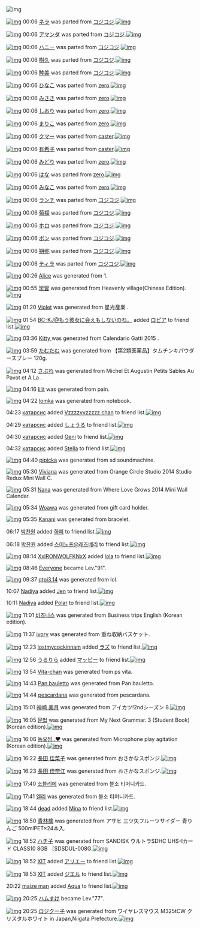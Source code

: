 ![img](http://gdrive-cdn.herokuapp.com/get/0B-nxIpt4DE2TdGhPalFPcFpSY0E/512px-barcode.png)

[![img](http://www.deviantsart.com/3f8d16d.png)](http://www.barcodekanojo.com/kanojo/3180708/%E3%83%8D%E3%83%A9) 00:06 [ネラ](http://www.barcodekanojo.com/kanojo/3180708/%E3%83%8D%E3%83%A9) was parted from [コジコジ](http://www.barcodekanojo.com/kanojo/3180708/%E3%83%8D%E3%83%A9).[![img](http://www.deviantsart.com/2dkh5sf.jpeg)](http://www.barcodekanojo.com/user/201286/%E3%82%B3%E3%82%B8%E3%82%B3%E3%82%B8) 

[![img](http://www.deviantsart.com/1qptln1.png)](http://www.barcodekanojo.com/kanojo/3181607/%E3%82%A2%E3%83%9E%E3%83%B3%E3%83%80) 00:06 [アマンダ](http://www.barcodekanojo.com/kanojo/3181607/%E3%82%A2%E3%83%9E%E3%83%B3%E3%83%80) was parted from [コジコジ](http://www.barcodekanojo.com/kanojo/3181607/%E3%82%A2%E3%83%9E%E3%83%B3%E3%83%80).[![img](http://www.deviantsart.com/2dkh5sf.jpeg)](http://www.barcodekanojo.com/user/201286/%E3%82%B3%E3%82%B8%E3%82%B3%E3%82%B8) 

[![img](http://www.deviantsart.com/ukgk74.png)](http://www.barcodekanojo.com/kanojo/3185019/%E3%83%8F%E3%83%8B%E3%83%BC) 00:06 [ハニー](http://www.barcodekanojo.com/kanojo/3185019/%E3%83%8F%E3%83%8B%E3%83%BC) was parted from [コジコジ](http://www.barcodekanojo.com/kanojo/3185019/%E3%83%8F%E3%83%8B%E3%83%BC).[![img](http://www.deviantsart.com/2dkh5sf.jpeg)](http://www.barcodekanojo.com/user/201286/%E3%82%B3%E3%82%B8%E3%82%B3%E3%82%B8) 

[![img](http://www.deviantsart.com/3f90nue.png)](http://www.barcodekanojo.com/kanojo/3185553/%E6%A8%B9%E4%B9%85) 00:06 [樹久](http://www.barcodekanojo.com/kanojo/3185553/%E6%A8%B9%E4%B9%85) was parted from [コジコジ](http://www.barcodekanojo.com/kanojo/3185553/%E6%A8%B9%E4%B9%85).[![img](http://www.deviantsart.com/2dkh5sf.jpeg)](http://www.barcodekanojo.com/user/201286/%E3%82%B3%E3%82%B8%E3%82%B3%E3%82%B8) 

[![img](http://www.deviantsart.com/2qm6t24.png)](http://www.barcodekanojo.com/kanojo/3185560/%E7%9D%A6%E7%BE%8E) 00:06 [睦美](http://www.barcodekanojo.com/kanojo/3185560/%E7%9D%A6%E7%BE%8E) was parted from [コジコジ](http://www.barcodekanojo.com/kanojo/3185560/%E7%9D%A6%E7%BE%8E).[![img](http://www.deviantsart.com/2dkh5sf.jpeg)](http://www.barcodekanojo.com/user/201286/%E3%82%B3%E3%82%B8%E3%82%B3%E3%82%B8) 

[![img](http://www.deviantsart.com/pl2q4b.png)](http://www.barcodekanojo.com/kanojo/2646698/%E3%81%B2%E3%81%AA%E3%81%93) 00:06 [ひなこ](http://www.barcodekanojo.com/kanojo/2646698/%E3%81%B2%E3%81%AA%E3%81%93) was parted from [zero](http://www.barcodekanojo.com/kanojo/2646698/%E3%81%B2%E3%81%AA%E3%81%93).[![img](http://www.deviantsart.com/2csu0d.jpeg)](http://www.barcodekanojo.com/user/209011/zero) 

[![img](http://www.deviantsart.com/tfb0dh.png)](http://www.barcodekanojo.com/kanojo/2716879/%E3%81%BF%E3%81%95%E3%81%8D) 00:06 [みさき](http://www.barcodekanojo.com/kanojo/2716879/%E3%81%BF%E3%81%95%E3%81%8D) was parted from [zero](http://www.barcodekanojo.com/kanojo/2716879/%E3%81%BF%E3%81%95%E3%81%8D).[![img](http://www.deviantsart.com/2csu0d.jpeg)](http://www.barcodekanojo.com/user/209011/zero) 

[![img](http://www.deviantsart.com/10si55k.png)](http://www.barcodekanojo.com/kanojo/2955967/%E3%81%97%E3%81%8A%E3%82%8A) 00:06 [しおり](http://www.barcodekanojo.com/kanojo/2955967/%E3%81%97%E3%81%8A%E3%82%8A) was parted from [zero](http://www.barcodekanojo.com/kanojo/2955967/%E3%81%97%E3%81%8A%E3%82%8A).[![img](http://www.deviantsart.com/2csu0d.jpeg)](http://www.barcodekanojo.com/user/209011/zero) 

[![img](http://www.deviantsart.com/pdmrqh.png)](http://www.barcodekanojo.com/kanojo/2983142/%E3%81%BE%E3%82%8A%E3%81%93) 00:06 [まりこ](http://www.barcodekanojo.com/kanojo/2983142/%E3%81%BE%E3%82%8A%E3%81%93) was parted from [zero](http://www.barcodekanojo.com/kanojo/2983142/%E3%81%BE%E3%82%8A%E3%81%93).[![img](http://www.deviantsart.com/2csu0d.jpeg)](http://www.barcodekanojo.com/user/209011/zero) 

[![img](http://www.deviantsart.com/1bs9j0i.png)](http://www.barcodekanojo.com/kanojo/2337575/%E3%82%AF%E3%83%9E%E3%83%BC) 00:06 [クマー](http://www.barcodekanojo.com/kanojo/2337575/%E3%82%AF%E3%83%9E%E3%83%BC) was parted from [caster](http://www.barcodekanojo.com/kanojo/2337575/%E3%82%AF%E3%83%9E%E3%83%BC).[![img](http://www.deviantsart.com/n3nut1.jpeg)](http://www.barcodekanojo.com/user/240377/caster) 

[![img](http://www.deviantsart.com/1ghl24o.png)](http://www.barcodekanojo.com/kanojo/2354427/%E6%9C%89%E5%B8%8C%E5%AD%90) 00:06 [有希子](http://www.barcodekanojo.com/kanojo/2354427/%E6%9C%89%E5%B8%8C%E5%AD%90) was parted from [caster](http://www.barcodekanojo.com/kanojo/2354427/%E6%9C%89%E5%B8%8C%E5%AD%90).[![img](http://www.deviantsart.com/n3nut1.jpeg)](http://www.barcodekanojo.com/user/240377/caster) 

[![img](http://www.deviantsart.com/1omn69k.png)](http://www.barcodekanojo.com/kanojo/2957437/%E3%81%BF%E3%81%A9%E3%82%8A) 00:06 [みどり](http://www.barcodekanojo.com/kanojo/2957437/%E3%81%BF%E3%81%A9%E3%82%8A) was parted from [zero](http://www.barcodekanojo.com/kanojo/2957437/%E3%81%BF%E3%81%A9%E3%82%8A).[![img](http://www.deviantsart.com/2csu0d.jpeg)](http://www.barcodekanojo.com/user/209011/zero) 

[![img](http://www.deviantsart.com/1e1a46o.png)](http://www.barcodekanojo.com/kanojo/2523503/%E3%81%AF%E3%81%AA) 00:06 [はな](http://www.barcodekanojo.com/kanojo/2523503/%E3%81%AF%E3%81%AA) was parted from [zero](http://www.barcodekanojo.com/kanojo/2523503/%E3%81%AF%E3%81%AA).[![img](http://www.deviantsart.com/2csu0d.jpeg)](http://www.barcodekanojo.com/user/209011/zero) 

[![img](http://www.deviantsart.com/3hioj8g.png)](http://www.barcodekanojo.com/kanojo/2556268/%E3%81%BF%E3%81%AA%E3%81%93) 00:06 [みなこ](http://www.barcodekanojo.com/kanojo/2556268/%E3%81%BF%E3%81%AA%E3%81%93) was parted from [zero](http://www.barcodekanojo.com/kanojo/2556268/%E3%81%BF%E3%81%AA%E3%81%93).[![img](http://www.deviantsart.com/2csu0d.jpeg)](http://www.barcodekanojo.com/user/209011/zero) 

[![img](http://www.deviantsart.com/19h3nb.png)](http://www.barcodekanojo.com/kanojo/3185558/%E3%83%A9%E3%83%B3%E3%83%81) 00:06 [ランチ](http://www.barcodekanojo.com/kanojo/3185558/%E3%83%A9%E3%83%B3%E3%83%81) was parted from [コジコジ](http://www.barcodekanojo.com/kanojo/3185558/%E3%83%A9%E3%83%B3%E3%83%81).[![img](http://www.deviantsart.com/2dkh5sf.jpeg)](http://www.barcodekanojo.com/user/201286/%E3%82%B3%E3%82%B8%E3%82%B3%E3%82%B8) 

[![img](http://www.deviantsart.com/3m14qil.png)](http://www.barcodekanojo.com/kanojo/3185551/%E8%91%A1%E6%AA%AC) 00:06 [葡檬](http://www.barcodekanojo.com/kanojo/3185551/%E8%91%A1%E6%AA%AC) was parted from [コジコジ](http://www.barcodekanojo.com/kanojo/3185551/%E8%91%A1%E6%AA%AC).[![img](http://www.deviantsart.com/2dkh5sf.jpeg)](http://www.barcodekanojo.com/user/201286/%E3%82%B3%E3%82%B8%E3%82%B3%E3%82%B8) 

[![img](http://www.deviantsart.com/14p5vgk.png)](http://www.barcodekanojo.com/kanojo/3184871/%E3%83%9B%E3%83%AD) 00:06 [ホロ](http://www.barcodekanojo.com/kanojo/3184871/%E3%83%9B%E3%83%AD) was parted from [コジコジ](http://www.barcodekanojo.com/kanojo/3184871/%E3%83%9B%E3%83%AD).[![img](http://www.deviantsart.com/2dkh5sf.jpeg)](http://www.barcodekanojo.com/user/201286/%E3%82%B3%E3%82%B8%E3%82%B3%E3%82%B8) 

[![img](http://www.deviantsart.com/2s0gc1r.png)](http://www.barcodekanojo.com/kanojo/2556416/%E3%83%9C%E3%83%B3) 00:06 [ボン](http://www.barcodekanojo.com/kanojo/2556416/%E3%83%9C%E3%83%B3) was parted from [コジコジ](http://www.barcodekanojo.com/kanojo/2556416/%E3%83%9C%E3%83%B3).[![img](http://www.deviantsart.com/2dkh5sf.jpeg)](http://www.barcodekanojo.com/user/201286/%E3%82%B3%E3%82%B8%E3%82%B3%E3%82%B8) 

[![img](http://www.deviantsart.com/e2jaof.png)](http://www.barcodekanojo.com/kanojo/2519136/%E6%9C%94%E5%BC%A5) 00:06 [朔弥](http://www.barcodekanojo.com/kanojo/2519136/%E6%9C%94%E5%BC%A5) was parted from [コジコジ](http://www.barcodekanojo.com/kanojo/2519136/%E6%9C%94%E5%BC%A5).[![img](http://www.deviantsart.com/2dkh5sf.jpeg)](http://www.barcodekanojo.com/user/201286/%E3%82%B3%E3%82%B8%E3%82%B3%E3%82%B8) 

[![img](http://www.deviantsart.com/3c18tfi.png)](http://www.barcodekanojo.com/kanojo/2516192/%E3%83%86%E3%82%A3%E3%83%A9) 00:06 [ティラ](http://www.barcodekanojo.com/kanojo/2516192/%E3%83%86%E3%82%A3%E3%83%A9) was parted from [コジコジ](http://www.barcodekanojo.com/kanojo/2516192/%E3%83%86%E3%82%A3%E3%83%A9).[![img](http://www.deviantsart.com/2dkh5sf.jpeg)](http://www.barcodekanojo.com/user/201286/%E3%82%B3%E3%82%B8%E3%82%B3%E3%82%B8) 

[![img](http://www.deviantsart.com/o7if81.png)](http://www.barcodekanojo.com/kanojo/3191351/Alice) 00:26 [Alice](http://www.barcodekanojo.com/kanojo/3191351/Alice) was generated from 1.

[![img](http://www.deviantsart.com/3gb6nbk.png)](http://www.barcodekanojo.com/kanojo/3191352/%E5%AD%A6%E7%BF%92) 00:55 [学習](http://www.barcodekanojo.com/kanojo/3191352/%E5%AD%A6%E7%BF%92) was generated from Heavenly village(Chinese Edition).[![img](http://www.deviantsart.com/17scrrp.jpeg)](http://www.barcodekanojo.com/product_images/barcode/6015710/1420386847/Heavenly%20village%28Chinese%20Edition%29.jpg) 

[![img](http://www.deviantsart.com/cuflu3.png)](http://www.barcodekanojo.com/kanojo/3191353/Violet) 01:20 [Violet](http://www.barcodekanojo.com/kanojo/3191353/Violet) was generated from 星光産業 .

[![img](http://www.deviantsart.com/2l905sv.jpeg)](http://www.barcodekanojo.com/user/276669/BC-KJ%40%E3%82%82%E3%81%86%E5%BD%BC%E5%A5%B3%E3%81%AB%E4%BC%9A%E3%81%88%E3%82%82%E3%81%97%E3%81%AA%E3%81%84%E3%81%AE%E3%81%AD%E3%80%82) 01:54 [BC-KJ@もう彼女に会えもしないのね。](http://www.barcodekanojo.com/user/276669/BC-KJ%40%E3%82%82%E3%81%86%E5%BD%BC%E5%A5%B3%E3%81%AB%E4%BC%9A%E3%81%88%E3%82%82%E3%81%97%E3%81%AA%E3%81%84%E3%81%AE%E3%81%AD%E3%80%82) added [ロピア](http://www.barcodekanojo.com/kanojo/406809/%E3%83%AD%E3%83%94%E3%82%A2) to friend list.[![img](http://www.deviantsart.com/1p9kgpf.png)](http://www.barcodekanojo.com/kanojo/406809/%E3%83%AD%E3%83%94%E3%82%A2) 

[![img](http://www.deviantsart.com/phriu.png)](http://www.barcodekanojo.com/kanojo/3191354/Kitty%20) 03:36 [Kitty ](http://www.barcodekanojo.com/kanojo/3191354/Kitty%20) was generated from Calendario Gatti 2015 .

[![img](http://www.deviantsart.com/3q75hbf.png)](http://www.barcodekanojo.com/kanojo/3191355/%E3%81%9F%E3%82%80%E3%81%9F%E3%82%80) 03:59 [たむたむ](http://www.barcodekanojo.com/kanojo/3191355/%E3%81%9F%E3%82%80%E3%81%9F%E3%82%80) was generated from 【第2類医薬品】タムチンキパウダースプレー 120g.

[![img](http://www.deviantsart.com/1s9tksk.png)](http://www.barcodekanojo.com/kanojo/3191356/%E3%81%95%E3%81%B6%E3%82%8C) 04:12 [さぶれ](http://www.barcodekanojo.com/kanojo/3191356/%E3%81%95%E3%81%B6%E3%82%8C) was generated from Michel Et Augustin Petits Sables Au Pavot et A La .

[![img](http://www.deviantsart.com/2qjik0u.png)](http://www.barcodekanojo.com/kanojo/3191357/lilit) 04:16 [lilit](http://www.barcodekanojo.com/kanojo/3191357/lilit) was generated from pain.

[![img](http://www.deviantsart.com/upu6p8.png)](http://www.barcodekanojo.com/kanojo/3191358/lomka) 04:22 [lomka](http://www.barcodekanojo.com/kanojo/3191358/lomka) was generated from notebook.

04:23 [катарсис](http://www.barcodekanojo.com/user/499496/%D0%BA%D0%B0%D1%82%D0%B0%D1%80%D1%81%D0%B8%D1%81) added [Vzzzzvvzzzzz chan](http://www.barcodekanojo.com/kanojo/2589190/Vzzzzvvzzzzz%20chan) to friend list.[![img](http://www.deviantsart.com/10o15nr.png)](http://www.barcodekanojo.com/kanojo/2589190/Vzzzzvvzzzzz%20chan) 

04:29 [катарсис](http://www.barcodekanojo.com/user/499496/%D0%BA%D0%B0%D1%82%D0%B0%D1%80%D1%81%D0%B8%D1%81) added [しょうる](http://www.barcodekanojo.com/kanojo/2189242/%E3%81%97%E3%82%87%E3%81%86%E3%82%8B) to friend list.[![img](http://www.deviantsart.com/22aci5q.png)](http://www.barcodekanojo.com/kanojo/2189242/%E3%81%97%E3%82%87%E3%81%86%E3%82%8B) 

04:30 [катарсис](http://www.barcodekanojo.com/user/499496/%D0%BA%D0%B0%D1%82%D0%B0%D1%80%D1%81%D0%B8%D1%81) added [Geni](http://www.barcodekanojo.com/kanojo/3056385/Geni) to friend list.[![img](http://www.deviantsart.com/1mp2vlr.png)](http://www.barcodekanojo.com/kanojo/3056385/Geni) 

04:32 [катарсис](http://www.barcodekanojo.com/user/499496/%D0%BA%D0%B0%D1%82%D0%B0%D1%80%D1%81%D0%B8%D1%81) added [Stella](http://www.barcodekanojo.com/kanojo/2537775/Stella) to friend list.[![img](http://www.deviantsart.com/15mlh1j.png)](http://www.barcodekanojo.com/kanojo/2537775/Stella) 

[![img](http://www.deviantsart.com/1uq50ke.png)](http://www.barcodekanojo.com/kanojo/3191359/pipicka) 04:40 [pipicka](http://www.barcodekanojo.com/kanojo/3191359/pipicka) was generated from sd soundmachine.

[![img](http://www.deviantsart.com/1fc6ns7.png)](http://www.barcodekanojo.com/kanojo/3191360/Viviana) 05:30 [Viviana](http://www.barcodekanojo.com/kanojo/3191360/Viviana) was generated from Orange Circle Studio 2014 Studio Redux Mini Wall C.

[![img](http://www.deviantsart.com/3mgvjbv.png)](http://www.barcodekanojo.com/kanojo/3191361/Nana) 05:31 [Nana](http://www.barcodekanojo.com/kanojo/3191361/Nana) was generated from Where Love Grows 2014 Mini Wall Calendar.

[![img](http://www.deviantsart.com/1vgkgu8.png)](http://www.barcodekanojo.com/kanojo/3191362/Woawa) 05:34 [Woawa](http://www.barcodekanojo.com/kanojo/3191362/Woawa) was generated from gift card holder.

[![img](http://www.deviantsart.com/eg6qqd.png)](http://www.barcodekanojo.com/kanojo/3191363/Kanani) 05:35 [Kanani](http://www.barcodekanojo.com/kanojo/3191363/Kanani) was generated from bracelet.

06:17 [박찬원](http://www.barcodekanojo.com/user/499521/%EB%B0%95%EC%B0%AC%EC%9B%90) added [하피](http://www.barcodekanojo.com/kanojo/2642759/%ED%95%98%ED%94%BC) to friend list.[![img](http://www.deviantsart.com/3d695lg.png)](http://www.barcodekanojo.com/kanojo/2642759/%ED%95%98%ED%94%BC) 

06:18 [박찬원](http://www.barcodekanojo.com/user/499521/%EB%B0%95%EC%B0%AC%EC%9B%90) added [스미노프@래즈베리](http://www.barcodekanojo.com/kanojo/897515/%EC%8A%A4%EB%AF%B8%EB%85%B8%ED%94%84%40%EB%9E%98%EC%A6%88%EB%B2%A0%EB%A6%AC) to friend list.[![img](http://www.deviantsart.com/3359e66.png)](http://www.barcodekanojo.com/kanojo/897515/%EC%8A%A4%EB%AF%B8%EB%85%B8%ED%94%84%40%EB%9E%98%EC%A6%88%EB%B2%A0%EB%A6%AC) 

[![img](http://www.deviantsart.com/8loce.jpeg)](http://www.barcodekanojo.com/user/499523/XxIRONWOLFKNxX) 08:14 [XxIRONWOLFKNxX](http://www.barcodekanojo.com/user/499523/XxIRONWOLFKNxX) added [lola](http://www.barcodekanojo.com/kanojo/2408127/lola) to friend list.[![img](http://www.deviantsart.com/1kfpkjj.png)](http://www.barcodekanojo.com/kanojo/2408127/lola) 

[![img](http://www.deviantsart.com/3cp16cr.jpeg)](http://www.barcodekanojo.com/user/229080/Everyone) 08:46 [Everyone](http://www.barcodekanojo.com/user/229080/Everyone) became Lev."91".

[![img](http://www.deviantsart.com/30ll6hj.png)](http://www.barcodekanojo.com/kanojo/3191364/qtpi3.14) 09:37 [qtpi3.14](http://www.barcodekanojo.com/kanojo/3191364/qtpi3.14) was generated from lol.

10:07 [Nadiya](http://www.barcodekanojo.com/user/499524/Nadiya) added [Jen](http://www.barcodekanojo.com/kanojo/2401157/Jen) to friend list.[![img](http://www.deviantsart.com/1n7dung.png)](http://www.barcodekanojo.com/kanojo/2401157/Jen) 

10:11 [Nadiya](http://www.barcodekanojo.com/user/499524/Nadiya) added [Polar](http://www.barcodekanojo.com/kanojo/2622330/Polar) to friend list.[![img](http://www.deviantsart.com/sde12u.png)](http://www.barcodekanojo.com/kanojo/2622330/Polar) 

[![img](http://www.deviantsart.com/bc0jl9.png)](http://www.barcodekanojo.com/kanojo/3191365/%EB%B9%84%EC%A6%88%EB%8B%88%EC%8A%A4) 11:01 [비즈니스](http://www.barcodekanojo.com/kanojo/3191365/%EB%B9%84%EC%A6%88%EB%8B%88%EC%8A%A4) was generated from Business trips English (Korean edition).

[![img](http://www.deviantsart.com/2q2h95n.png)](http://www.barcodekanojo.com/kanojo/3191366/ivory) 11:37 [ivory](http://www.barcodekanojo.com/kanojo/3191366/ivory) was generated from 重ね収納バスケット.

[![img](http://www.deviantsart.com/20l08n9.jpeg)](http://www.barcodekanojo.com/user/499526/lostmycockinnam) 12:23 [lostmycockinnam](http://www.barcodekanojo.com/user/499526/lostmycockinnam) added [ラズ](http://www.barcodekanojo.com/kanojo/45168/%E3%83%A9%E3%82%BA) to friend list.[![img](http://www.deviantsart.com/svdpkt.png)](http://www.barcodekanojo.com/kanojo/45168/%E3%83%A9%E3%82%BA) 

[![img](http://www.deviantsart.com/18q9sob.jpeg)](http://www.barcodekanojo.com/user/216695/%E3%81%86%E3%82%8B%E3%82%8A%E3%82%89) 12:56 [うるりら](http://www.barcodekanojo.com/user/216695/%E3%81%86%E3%82%8B%E3%82%8A%E3%82%89) added [マッピー](http://www.barcodekanojo.com/kanojo/1373077/%E3%83%9E%E3%83%83%E3%83%94%E3%83%BC) to friend list.[![img](http://www.deviantsart.com/3rmaha.png)](http://www.barcodekanojo.com/kanojo/1373077/%E3%83%9E%E3%83%83%E3%83%94%E3%83%BC) 

[![img](http://www.deviantsart.com/1qg0r45.png)](http://www.barcodekanojo.com/kanojo/3191367/Vita-chan) 13:54 [Vita-chan](http://www.barcodekanojo.com/kanojo/3191367/Vita-chan) was generated from ps vita.

[![img](http://www.deviantsart.com/21lh45.png)](http://www.barcodekanojo.com/kanojo/3191368/Pan%20bauletto) 14:43 [Pan bauletto](http://www.barcodekanojo.com/kanojo/3191368/Pan%20bauletto) was generated from Pan bauletto.

[![img](http://www.deviantsart.com/3cg4rrc.png)](http://www.barcodekanojo.com/kanojo/3191369/pescardana) 14:44 [pescardana](http://www.barcodekanojo.com/kanojo/3191369/pescardana) was generated from pescardana.

[![img](http://www.deviantsart.com/1qpvqss.png)](http://www.barcodekanojo.com/kanojo/3191370/%E7%A5%9E%E5%B4%8E%20%E7%BE%8E%E6%9C%88) 15:01 [神崎 美月](http://www.barcodekanojo.com/kanojo/3191370/%E7%A5%9E%E5%B4%8E%20%E7%BE%8E%E6%9C%88) was generated from アイカツ!2ndシーズン 8.[![img](http://www.deviantsart.com/3e1u84p.jpeg)](http://www.barcodekanojo.com/product_images/barcode/6015740/1420437625/50x50x,PE3,P82,PA2,PE3,P82,PA4,PE3,P82,PAB,PE3,P83,P84,P212nd,PE3,P82,PB7,PE3,P83,PBC,PE3,P82,PBA,PE3,P83,PB3,P208.jpg,qw=88,ah=88.pagespeed.ic.afEoc3DQKg.jpg) 

[![img](http://www.deviantsart.com/12iv8ju.png)](http://www.barcodekanojo.com/kanojo/3191371/%EB%AC%B8%EB%B2%95) 16:05 [문법](http://www.barcodekanojo.com/kanojo/3191371/%EB%AC%B8%EB%B2%95) was generated from My Next Grammar. 3 (Student Book) (Korean edition).[![img](http://www.deviantsart.com/2o8bfvj.jpeg)](http://www.barcodekanojo.com/product_images/barcode/6015741/1420441506/50x50xMy,P20Next,P20Grammar.,P203,P20,P28Student,P20Book,P29,P20,P28Korean,P20edition,P29.jpg,qw=88,ah=88.pagespeed.ic.Jdo26sXlQV.jpg) 

[![img](http://www.deviantsart.com/359vu43.png)](http://www.barcodekanojo.com/kanojo/3191372/%EB%8F%99%EC%9A%94%EC%B0%A1..%E2%99%A5) 16:06 [동요찡..♥](http://www.barcodekanojo.com/kanojo/3191372/%EB%8F%99%EC%9A%94%EC%B0%A1..%E2%99%A5) was generated from Microphone play agitation (Korean edition).[![img](http://www.deviantsart.com/2ont7v4.jpeg)](http://www.barcodekanojo.com/product_images/barcode/6015742/1420441554/50x50xMicrophone,P20play,P20agitation,P20,P28Korean,P20edition,P29.jpg,qw=88,ah=88.pagespeed.ic.X8Csgp3Kuu.jpg) 

[![img](http://www.deviantsart.com/1iirjtq.png)](http://www.barcodekanojo.com/kanojo/3191373/%E9%95%B7%E7%94%B0%20%E4%BD%B3%E8%8F%9C%E5%AD%90) 16:22 [長田 佳菜子](http://www.barcodekanojo.com/kanojo/3191373/%E9%95%B7%E7%94%B0%20%E4%BD%B3%E8%8F%9C%E5%AD%90) was generated from おさかなスポンジ.[![img](http://www.deviantsart.com/3k24be1.jpeg)](http://www.barcodekanojo.com/product_images/barcode/6015743/1420442473/%E3%81%8A%E3%81%95%E3%81%8B%E3%81%AA%E3%82%B9%E3%83%9D%E3%83%B3%E3%82%B8.jpg) 

[![img](http://www.deviantsart.com/34gqgov.png)](http://www.barcodekanojo.com/kanojo/3191374/%E9%95%B7%E7%94%B0%20%E4%BD%B3%E5%A5%88%E6%B1%9F) 16:23 [長田 佳奈江](http://www.barcodekanojo.com/kanojo/3191374/%E9%95%B7%E7%94%B0%20%E4%BD%B3%E5%A5%88%E6%B1%9F) was generated from おさかなスポンジ.[![img](http://www.deviantsart.com/l2rgps.jpeg)](http://www.barcodekanojo.com/product_images/barcode/4291916/1350410272/%E3%81%8A%E3%81%95%E3%81%8B%E3%81%AA%E3%82%B9%E3%83%9D%E3%83%B3%E3%82%B8.jpg) 

[![img](http://www.deviantsart.com/1tnbpqj.png)](http://www.barcodekanojo.com/kanojo/3191375/%EC%86%8C%EB%B8%94%EB%A6%AC%EC%97%90) 17:40 [소블리에](http://www.barcodekanojo.com/kanojo/3191375/%EC%86%8C%EB%B8%94%EB%A6%AC%EC%97%90) was generated from 블소 티머니카드.

[![img](http://www.deviantsart.com/1ngpt0f.png)](http://www.barcodekanojo.com/kanojo/3191376/%EC%97%98%EB%A6%AC) 17:41 [엘리](http://www.barcodekanojo.com/kanojo/3191376/%EC%97%98%EB%A6%AC) was generated from 블소 티머니카드.

[![img](http://www.deviantsart.com/2ha44te.jpeg)](http://www.barcodekanojo.com/user/426625/dead) 18:44 [dead](http://www.barcodekanojo.com/user/426625/dead) added [Mina](http://www.barcodekanojo.com/kanojo/2952481/Mina) to friend list.[![img](http://www.deviantsart.com/128lsd3.png)](http://www.barcodekanojo.com/kanojo/2952481/Mina) 

[![img](http://www.deviantsart.com/2q7jk70.png)](http://www.barcodekanojo.com/kanojo/3191377/%E9%9D%92%E6%9E%97%E6%AA%8E) 18:50 [青林檎](http://www.barcodekanojo.com/kanojo/3191377/%E9%9D%92%E6%9E%97%E6%AA%8E) was generated from アサヒ 三ツ矢フルーツサイダー 青りんご 500mlPET×24本入.

[![img](http://www.deviantsart.com/ttkhrb.png)](http://www.barcodekanojo.com/kanojo/3191378/%E3%83%8F%E3%83%81%E5%AD%90) 18:52 [ハチ子](http://www.barcodekanojo.com/kanojo/3191378/%E3%83%8F%E3%83%81%E5%AD%90) was generated from SANDISK ウルトラSDHC UHS-Iカード CLASS10 8GB 〔SDSDUL-008G.[![img](http://www.deviantsart.com/ahi1a0.jpeg)](http://www.barcodekanojo.com/product_images/barcode/6015749/1420451484/50x50xSANDISK,P20,PE3,P82,PA6,PE3,P83,PAB,PE3,P83,P88,PE3,P83,PA9SDHC,P20UHS-I,PE3,P82,PAB,PE3,P83,PBC,PE3,P83,P89,P20CLASS10,P208GB,P20,PE3,P80,P94SDSDUL-008G.jpg,qw=88,ah=88.pagespeed.ic.vFUc-FndOJ.jpg) 

[![img](http://www.deviantsart.com/815jg6.jpeg)](http://www.barcodekanojo.com/user/209348/XIT) 18:52 [XIT](http://www.barcodekanojo.com/user/209348/XIT) added [アリエー](http://www.barcodekanojo.com/kanojo/3089742/%E3%82%A2%E3%83%AA%E3%82%A8%E3%83%BC) to friend list.[![img](http://www.deviantsart.com/20ot6jb.png)](http://www.barcodekanojo.com/kanojo/3089742/%E3%82%A2%E3%83%AA%E3%82%A8%E3%83%BC) 

[![img](http://www.deviantsart.com/815jg6.jpeg)](http://www.barcodekanojo.com/user/209348/XIT) 18:53 [XIT](http://www.barcodekanojo.com/user/209348/XIT) added [ジエル](http://www.barcodekanojo.com/kanojo/2906901/%E3%82%B8%E3%82%A8%E3%83%AB) to friend list.[![img](http://www.deviantsart.com/35vdf6r.png)](http://www.barcodekanojo.com/kanojo/2906901/%E3%82%B8%E3%82%A8%E3%83%AB) 

20:22 [maize man](http://www.barcodekanojo.com/user/481575/maize%20man) added [Aqua](http://www.barcodekanojo.com/kanojo/801908/Aqua) to friend list.[![img](http://www.deviantsart.com/2588isf.png)](http://www.barcodekanojo.com/kanojo/801908/Aqua) 

[![img](http://www.deviantsart.com/3ueb4vl.jpeg)](http://www.barcodekanojo.com/user/31615/%E3%83%8F%E3%83%A0%E3%81%99%E3%81%91) 20:25 [ハムすけ](http://www.barcodekanojo.com/user/31615/%E3%83%8F%E3%83%A0%E3%81%99%E3%81%91) became Lev."77".

[![img](http://www.deviantsart.com/27fiupm.png)](http://www.barcodekanojo.com/kanojo/3191379/%E3%83%AD%E3%82%B8%E3%82%AF%E3%83%BC%E5%AD%90) 20:25 [ロジクー子](http://www.barcodekanojo.com/kanojo/3191379/%E3%83%AD%E3%82%B8%E3%82%AF%E3%83%BC%E5%AD%90) was generated from ワイヤレスマウス M325tCW クリスタルホワイト in Japan,Niigata Prefecture.[![img](http://www.deviantsart.com/2rp9tds.jpeg)](http://www.barcodekanojo.com/product_images/barcode/6015753/1420457096/%E3%83%AF%E3%82%A4%E3%83%A4%E3%83%AC%E3%82%B9%E3%83%9E%E3%82%A6%E3%82%B9%20M325tCW%20%E3%82%AF%E3%83%AA%E3%82%B9%E3%82%BF%E3%83%AB%E3%83%9B%E3%83%AF%E3%82%A4%E3%83%88.jpg) 

